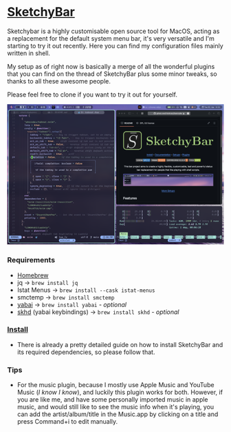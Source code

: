 <!-- markdownlint-disable MD013 MD001 -->

# [SketchyBar](https://github.com/FelixKratz/SketchyBar)

Sketchybar is a highly customisable open source tool for MacOS, acting as a replacement for the default system menu bar, it's very versatile and I'm starting to try it out recently. Here you can find my configuration files mainly written in shell.

My setup as of right now is basically a merge of all the wonderful plugins that you can find on the thread of SketchyBar plus some minor tweaks, so thanks to all these awesome people.

Please feel free to clone if you want to try it out for yourself.

![Showcase](./images/Showcase202404.png)

### Requirements

- [Homebrew](https://brew.sh)
- jq -> `brew install jq`
- Istat Menus -> `brew install --cask istat-menus`
- smctemp -> `brew install smctemp`
- [yabai](https://github.com/koekeishiya/yabai) -> `brew install yabai` - _optional_
- [skhd](https://github.com/koekeishiya/skhd) (yabai keybindings) -> `brew install skhd` - _optional_

### [Install](https://felixkratz.github.io/SketchyBar/setup)

- There is already a pretty detailed guide on how to install SketchyBar and its required dependencies, so please follow that.

### Tips

- For the music plugin, because I mostly use Apple Music and YouTube Music (_I know I know_), and luckily this plugin works for both. However, if you are like me, and have some personally imported music in apple music, and would still like to see the music info when it's playing, you can add the artist/album/title in the Music.app by clicking on a title and press Command+i to edit manually.
